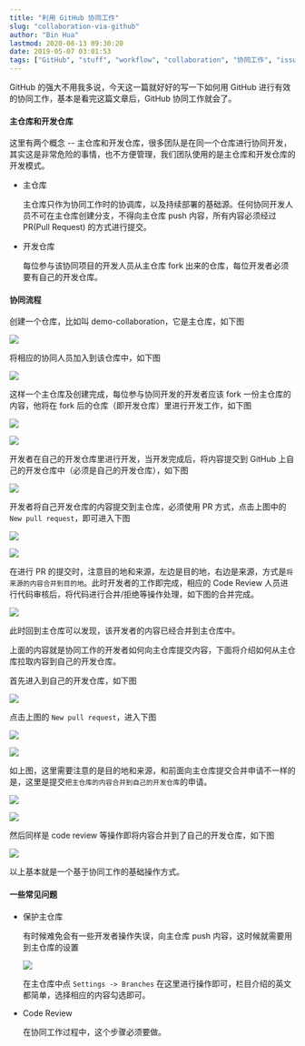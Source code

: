 ```yaml
---
title: "利用 GitHub 协同工作"
slug: "collaboration-via-github"
author: "Bin Hua"
lastmod: 2020-08-13 09:30:20
date: 2019-05-07 03:01:53
tags: ["GitHub", "stuff", "workflow", "collaboration", "协同工作", "issue"]
---
```


GitHub 的强大不用我多说，今天这一篇就好好的写一下如何用 GitHub 进行有效的协同工作，基本是看完这篇文章后，GitHub 协同工作就会了。

#### 主仓库和开发仓库

这里有两个概念 -- 主仓库和开发仓库，很多团队是在同一个仓库进行协同开发，其实这是非常危险的事情，也不方便管理，我们团队使用的是主仓库和开发仓库的开发模式。

- 主仓库

    主仓库只作为协同工作时的协调库，以及持续部署的基础源。任何协同开发人员不可在主仓库创建分支，不得向主仓库 push 内容，所有内容必须经过 PR(Pull Request) 的方式进行提交。
    
- 开发仓库

    每位参与该协同项目的开发人员从主仓库 fork 出来的仓库，每位开发者必须要有自己的开发仓库。
    
#### 协同流程

创建一个仓库，比如叫 demo-collaboration，它是主仓库，如下图

![](/imgs/collaboration-via-github-001.jpg)

将相应的协同人员加入到该仓库中，如下图

![](/imgs/collaboration-via-github-002.jpg)

这样一个主仓库及创建完成，每位参与协同开发的开发者应该 fork 一份主仓库的内容，他将在 fork 后的仓库（即开发仓库）里进行开发工作，如下图

![](/imgs/collaboration-via-github-003.jpg)


![](/imgs/collaboration-via-github-004.jpg)

开发者在自己的开发仓库里进行开发，当开发完成后，将内容提交到 GitHub 上自己的开发仓库中（必须是自己的开发仓库），如下图

![](/imgs/collaboration-via-github-005.jpg)

开发者将自己开发仓库的内容提交到主仓库，必须使用 PR 方式，点击上图中的 `New pull request`，即可进入下图

![](/imgs/collaboration-via-github-006.jpg)

![](/imgs/collaboration-via-github-007.jpg)

在进行 PR 的提交时，注意目的地和来源，左边是目的地，右边是来源，方式是`将来源的内容合并到目的地`。此时开发者的工作即完成，相应的 Code Review 人员进行代码审核后，将代码进行合并/拒绝等操作处理，如下图的合并完成。

![](/imgs/collaboration-via-github-008.jpg)

此时回到主仓库可以发现，该开发者的内容已经合并到主仓库中。

上面的内容就是协同工作的开发者如何向主仓库提交内容，下面将介绍如何从主仓库拉取内容到自己的开发仓库。

首先进入到自己的开发仓库，如下图

![](/imgs/collaboration-via-github-009.jpg)

点击上图的 `New pull request`，进入下图

![](/imgs/collaboration-via-github-010.jpg)

![](/imgs/collaboration-via-github-011.jpg)

如上图，这里需要注意的是目的地和来源，和前面向主仓库提交合并申请不一样的是，这里是提交`把主仓库的内容合并到自己的开发仓库`的申请。

![](/imgs/collaboration-via-github-012.jpg)

![](/imgs/collaboration-via-github-013.jpg)

然后同样是 code review 等操作即将内容合并到了自己的开发仓库，如下图

![](/imgs/collaboration-via-github-014.jpg)

以上基本就是一个基于协同工作的基础操作方式。

#### 一些常见问题

- 保护主仓库

    有时候难免会有一些开发者操作失误，向主仓库 push 内容，这时候就需要用到主仓库的设置
    
    ![](/imgs/collaboration-via-github-015.jpg)
    
    在主仓库中点 `Settings -> Branches` 在这里进行操作即可，栏目介绍的英文都简单，选择相应的内容勾选即可。
    
- Code Review

    在协同工作过程中，这个步骤必须要做。